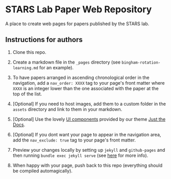 # STARS Lab Paper Web Repository

A place to create web pages for papers published by the STARS lab.

## Instructions for authors

1. Clone this repo.

2. Create a markdown file in the `_pages` directory (see `bingham-rotation-learning.md` for an example).

3. To have papers arranged in ascending chronological order in the navigation, add a ```nav_order: XXXX``` tag to your page's front matter where ```XXXX``` is an integer lower than the one associated with the paper at the top of the list.

4. [Optional] If you need to host images, add them to a custom folder in the `assets` directory and link to them in your markdown.

5. [Optional] Use the lovely [UI components](https://pmarsceill.github.io/just-the-docs/docs/ui-components) provided by our theme [Just the Docs](https://github.com/pmarsceill/just-the-docs).

6. [Optional] If you dont want your page to appear in the navigation area, add the ```nav_exclude: true``` tag to your page's front matter.

7. Preview your changes locally by setting up `jekyll` and `github-pages` and then running `bundle exec jekyll serve` (see [here](https://help.github.com/en/enterprise/2.14/user/articles/setting-up-your-github-pages-site-locally-with-jekyll#step-2-install-jekyll-using-bundler) for more info).

8. When happy with your page, push back to this repo (everything should be compiled automagically).

